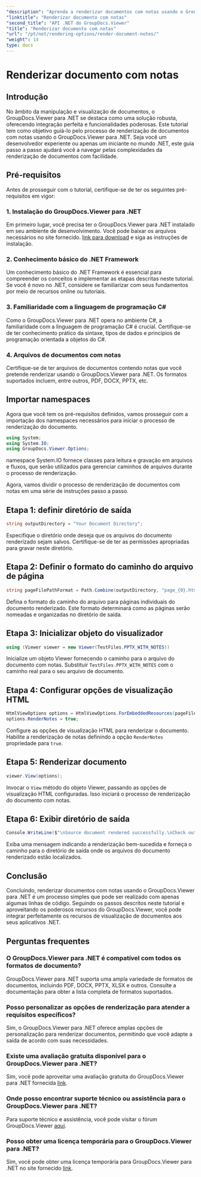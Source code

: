 ```yaml
---
"description": "Aprenda a renderizar documentos com notas usando o GroupDocs.Viewer para .NET. Tutorial passo a passo para integração perfeita com seus aplicativos .NET."
"linktitle": "Renderizar documento com notas"
"second_title": "API .NET do GroupDocs.Viewer"
"title": "Renderizar documento com notas"
"url": "/pt/net/rendering-options/render-document-notes/"
"weight": 14
type: docs
---
```

# Renderizar documento com notas

## Introdução
No âmbito da manipulação e visualização de documentos, o GroupDocs.Viewer para .NET se destaca como uma solução robusta, oferecendo integração perfeita e funcionalidades poderosas. Este tutorial tem como objetivo guiá-lo pelo processo de renderização de documentos com notas usando o GroupDocs.Viewer para .NET. Seja você um desenvolvedor experiente ou apenas um iniciante no mundo .NET, este guia passo a passo ajudará você a navegar pelas complexidades da renderização de documentos com facilidade.
## Pré-requisitos
Antes de prosseguir com o tutorial, certifique-se de ter os seguintes pré-requisitos em vigor:
### 1. Instalação do GroupDocs.Viewer para .NET
Em primeiro lugar, você precisa ter o GroupDocs.Viewer para .NET instalado em seu ambiente de desenvolvimento. Você pode baixar os arquivos necessários no site fornecido. [link para download](https://releases.groupdocs.com/viewer/net/) e siga as instruções de instalação.
### 2. Conhecimento básico do .NET Framework
Um conhecimento básico do .NET Framework é essencial para compreender os conceitos e implementar as etapas descritas neste tutorial. Se você é novo no .NET, considere se familiarizar com seus fundamentos por meio de recursos online ou tutoriais.
### 3. Familiaridade com a linguagem de programação C#
Como o GroupDocs.Viewer para .NET opera no ambiente C#, a familiaridade com a linguagem de programação C# é crucial. Certifique-se de ter conhecimento prático da sintaxe, tipos de dados e princípios de programação orientada a objetos do C#.
### 4. Arquivos de documentos com notas
Certifique-se de ter arquivos de documentos contendo notas que você pretende renderizar usando o GroupDocs.Viewer para .NET. Os formatos suportados incluem, entre outros, PDF, DOCX, PPTX, etc.

## Importar namespaces
Agora que você tem os pré-requisitos definidos, vamos prosseguir com a importação dos namespaces necessários para iniciar o processo de renderização do documento.

```csharp
using System;
using System.IO;
using GroupDocs.Viewer.Options;
```
namespace System.IO fornece classes para leitura e gravação em arquivos e fluxos, que serão utilizados para gerenciar caminhos de arquivos durante o processo de renderização.

Agora, vamos dividir o processo de renderização de documentos com notas em uma série de instruções passo a passo.
## Etapa 1: definir diretório de saída
```csharp
string outputDirectory = "Your Document Directory";
```
Especifique o diretório onde deseja que os arquivos do documento renderizado sejam salvos. Certifique-se de ter as permissões apropriadas para gravar neste diretório.
## Etapa 2: Definir o formato do caminho do arquivo de página
```csharp
string pageFilePathFormat = Path.Combine(outputDirectory, "page_{0}.html");
```
Defina o formato do caminho do arquivo para páginas individuais do documento renderizado. Este formato determinará como as páginas serão nomeadas e organizadas no diretório de saída.
## Etapa 3: Inicializar objeto do visualizador
```csharp
using (Viewer viewer = new Viewer(TestFiles.PPTX_WITH_NOTES))
```
Inicialize um objeto Viewer fornecendo o caminho para o arquivo do documento com notas. Substituir `TestFiles.PPTX_WITH_NOTES` com o caminho real para o seu arquivo de documento.
## Etapa 4: Configurar opções de visualização HTML
```csharp
HtmlViewOptions options = HtmlViewOptions.ForEmbeddedResources(pageFilePathFormat);
options.RenderNotes = true;
```
Configure as opções de visualização HTML para renderizar o documento. Habilite a renderização de notas definindo a opção `RenderNotes` propriedade para `true`.
## Etapa 5: Renderizar documento
```csharp
viewer.View(options);
```
Invocar o `View` método do objeto Viewer, passando as opções de visualização HTML configuradas. Isso iniciará o processo de renderização do documento com notas.
## Etapa 6: Exibir diretório de saída
```csharp
Console.WriteLine($"\nSource document rendered successfully.\nCheck output in {outputDirectory}.");
```
Exiba uma mensagem indicando a renderização bem-sucedida e forneça o caminho para o diretório de saída onde os arquivos do documento renderizado estão localizados.

## Conclusão
Concluindo, renderizar documentos com notas usando o GroupDocs.Viewer para .NET é um processo simples que pode ser realizado com apenas algumas linhas de código. Seguindo os passos descritos neste tutorial e aproveitando os poderosos recursos do GroupDocs.Viewer, você pode integrar perfeitamente os recursos de visualização de documentos aos seus aplicativos .NET.
## Perguntas frequentes
### O GroupDocs.Viewer para .NET é compatível com todos os formatos de documento?
GroupDocs.Viewer para .NET suporta uma ampla variedade de formatos de documentos, incluindo PDF, DOCX, PPTX, XLSX e outros. Consulte a documentação para obter a lista completa de formatos suportados.
### Posso personalizar as opções de renderização para atender a requisitos específicos?
Sim, o GroupDocs.Viewer para .NET oferece amplas opções de personalização para renderizar documentos, permitindo que você adapte a saída de acordo com suas necessidades.
### Existe uma avaliação gratuita disponível para o GroupDocs.Viewer para .NET?
Sim, você pode aproveitar uma avaliação gratuita do GroupDocs.Viewer para .NET fornecida [link](https://releases.groupdocs.com/).
### Onde posso encontrar suporte técnico ou assistência para o GroupDocs.Viewer para .NET?
Para suporte técnico e assistência, você pode visitar o fórum GroupDocs.Viewer [aqui](https://forum.groupdocs.com/c/viewer/9).
### Posso obter uma licença temporária para o GroupDocs.Viewer para .NET?
Sim, você pode obter uma licença temporária para GroupDocs.Viewer para .NET no site fornecido [link](https://purchase.groupdocs.com/temporary-license/).